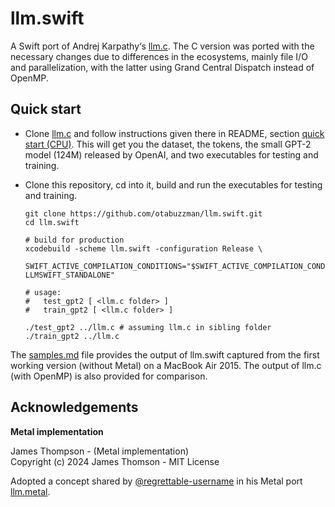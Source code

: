 # llm.swift

A Swift port of Andrej Karpathy‘s [llm.c](https://github.com/karpathy/llm.c). The C version was ported with the necessary changes due to differences in the ecosystems, mainly file I/O and parallelization, with the latter using Grand Central Dispatch instead of OpenMP.

## Quick start

- Clone [llm.c](https://github.com/karpathy/llm.c) and follow instructions given there in README, section [quick start (CPU)](https://github.com/otabuzzman/llm.c/blob/2346cdac931f544d63ce816f7e3f5479a917eef5/README.md#quick-start-cpu). This will get you the dataset, the tokens, the small GPT-2 model (124M) released by OpenAI, and two executables for testing and training.

- Clone this repository, cd into it, build and run the executables for testing and training. 

  ```
  git clone https://github.com/otabuzzman/llm.swift.git
  cd llm.swift
  
  # build for production
  xcodebuild -scheme llm.swift -configuration Release \
    SWIFT_ACTIVE_COMPILATION_CONDITIONS="$SWIFT_ACTIVE_COMPILATION_CONDITIONS LLMSWIFT_STANDALONE"
  
  # usage:
  #   test_gpt2 [ <llm.c folder> ]
  #   train_gpt2 [ <llm.c folder> ]
  
  ./test_gpt2 ../llm.c # assuming llm.c in sibling folder
  ./train_gpt2 ../llm.c
  ```

The [samples.md](samples.md) file provides the output of llm.swift captured from the first working version (without Metal) on a MacBook Air 2015. The output of llm.c (with OpenMP) is also provided for comparison.

## Acknowledgements

**Metal implementation**

James Thompson - (Metal implementation)
<br>Copyright (c) 2024 James Thomson - MIT License

Adopted a concept shared by [@regrettable-username](https://github.com/regrettable-username) in his Metal port [llm.metal](https://github.com/regrettable-username/llm.metal).
